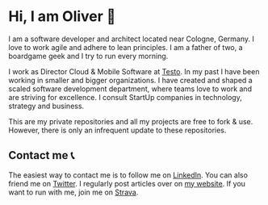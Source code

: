 # Hi, I am Oliver 👋

I am a software developer and architect located near Cologne, Germany. I love to work agile and adhere to lean principles. I am a father of two, a boardgame geek and I try to run every morning.

I work as Director Cloud & Mobile Software at [Testo](https://www.testo.com/). In my past I have been working in smaller and bigger organizations. I have created and shaped a scaled software development department, where teams love to work and are striving for excellence. I consult StartUp companies in technology, strategy and business.

This are my private repositories and all my projects are free to fork & use. However, there is only an infrequent update to these repositories.

## Contact me 📞

The easiest way to contact me is to follow me on [LinkedIn](https://www.linkedin.com/in/-oschwarz/). You can also friend me on [Twitter](https://twitter.com/oliverschwarz). I regularly post articles over on [my website](https://oliverschwarz.info). If you want to run with me, join me on [Strava](https://www.strava.com/athletes/2824811).


<!--
**oliverschwarz/oliverschwarz** is a ✨ _special_ ✨ repository because its `README.md` (this file) appears on your GitHub profile.

Here are some ideas to get you started:

- 🔭 I’m currently working on ...
- 🌱 I’m currently learning ...
- 👯 I’m looking to collaborate on ...
- 🤔 I’m looking for help with ...
- 💬 Ask me about ...
- 📫 How to reach me: ...
- 😄 Pronouns: ...
- ⚡ Fun fact: ...
-->
